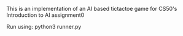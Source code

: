 This is an implementation of an AI based tictactoe game for CS50's Introduction to AI assignment0

Run using: python3 runner.py

